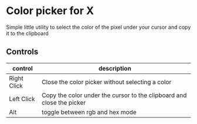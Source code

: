 # Color picker for X
Simple little utility to select the color of the pixel under your cursor and copy it to the clipboard

## Controls
| control | description |
| --- | --- |
| Right Click | Close the color picker without selecting a color |
| Left Click | Copy the color under the cursor to the clipboard and close the picker |
| Alt | toggle between rgb and hex mode |


